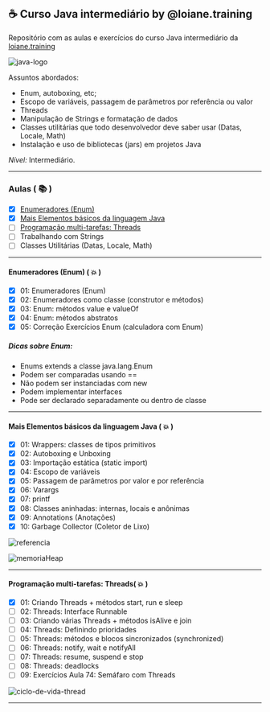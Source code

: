 ## ☕ Curso Java intermediário by @loiane.training
Repositório com as aulas e exercícios do curso Java intermediário da [loiane.training](https://loiane.training/curso/java-intermediario)

![java-logo](https://s2.glbimg.com/q-0B1SbZWYgxxnLwsf6dbXgivj4=/696x390/smart/filters:cover():strip_icc()/i.s3.glbimg.com/v1/AUTH_08fbf48bc0524877943fe86e43087e7a/internal_photos/bs/2021/P/f/y52r4ySZWLkJjEhKLhgw/2014-11-14-java-logo.jpg)

Assuntos abordados:

- Enum, autoboxing, etc;
- Escopo de variáveis, passagem de parâmetros por referência ou valor
- Threads
- Manipulação de Strings e formatação de dados
- Classes utilitárias que todo desenvolvedor deve saber usar (Datas, Locale, Math)
- Instalação e uso de bibliotecas (jars) em projetos Java

*Nível:* Intermediário.

***

### Aulas ( 📚 )

- [x] [Enumeradores (Enum)](#enumeradores)
- [x] [Mais Elementos básicos da linguagem Java](#elementos-basicos)
- [ ] [Programação multi-tarefas: Threads](#threads)
- [ ] Trabalhando com Strings
- [ ] Classes Utilitárias (Datas, Locale, Math)

***

<div id="enumeradores" />

#### Enumeradores (Enum) ( 💥 )

- [x] 01: Enumeradores (Enum)
- [x] 02: Enumeradores como classe (construtor e métodos)
- [x] 03: Enum: métodos value e valueOf
- [x] 04: Enum: métodos abstratos
- [x] 05: Correção Exercícios Enum (calculadora com Enum)

##### Dicas sobre Enum:

- Enums extends a classe java.lang.Enum
- Podem ser comparadas usando ==
- Não podem ser instanciadas com new
- Podem implementar interfaces
- Pode ser declarado separadamente ou dentro de classe

***

<div id="elementos-basicos" />

#### Mais Elementos básicos da linguagem Java ( 💥 )

- [x] 01: Wrappers: classes de tipos primitivos
- [x] 02: Autoboxing e Unboxing
- [x] 03: Importação estática (static import)
- [x] 04: Escopo de variáveis
- [x] 05: Passagem de parâmetros por valor e por referência
- [x] 06: Varargs
- [x] 07: printf
- [x] 08: Classes aninhadas: internas, locais e anônimas
- [x] 09: Annotations (Anotações)
- [x] 10: Garbage Collector (Coletor de Lixo)

![referencia](https://user-images.githubusercontent.com/34458509/151283280-d8dc0340-9734-4877-91a8-83bb49330fef.PNG)

![memoriaHeap](https://user-images.githubusercontent.com/34458509/152081447-75efa4d7-707f-4e84-b028-6b961e1b842c.png)

***

<div id="threads" />

#### Programação multi-tarefas: Threads( 💥 )

- [x] 01: Criando Threads + métodos start, run e sleep
- [ ] 02: Threads: Interface Runnable
- [ ] 03: Criando várias Threads + métodos isAlive e join
- [ ] 04: Threads: Definindo prioridades
- [ ] 05: Threads: métodos e blocos sincronizados (synchronized)
- [ ] 06: Threads: notify, wait e notifyAll
- [ ] 07: Threads: resume, suspend e stop
- [ ] 08: Threads: deadlocks
- [ ] 09: Exercícios Aula 74: Semáfaro com Threads

![ciclo-de-vida-thread](https://user-images.githubusercontent.com/34458509/152081374-53bd97a0-80dc-491d-88fc-5308712221f7.png)

***

